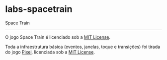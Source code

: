 # labs-spacetrain

Space Train

---

O jogo Space Train é licenciado sob a [MIT License](https://github.com/tech-espm/labs-spacetrain/blob/master/LICENSE).

Toda a infraestrutura básica (eventos, janelas, toque e transições) foi tirada do jogo [Pixel](https://github.com/carlosrafaelgn/pixel), licenciada sob a [MIT License](https://github.com/carlosrafaelgn/pixel/blob/master/LICENSE).
